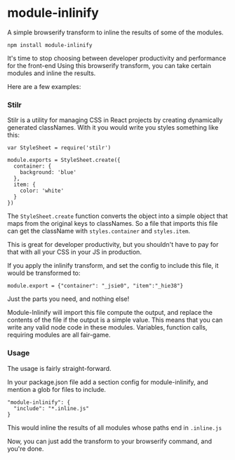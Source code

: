 # module-inlinify
A simple browserify transform to inline the results of some of the modules.

```
npm install module-inlinify
```

It's time to stop choosing between developer productivity and performance for the front-end
Using this browserify transform, you can take certain modules and inline the results.

Here are a few examples:

### Stilr

Stilr is a utility for managing CSS in React projects by creating dynamically generated classNames.
With it you would write you styles something like this:

```
var StyleSheet = require('stilr')

module.exports = StyleSheet.create({
  container: {
    background: 'blue'
  },
  item: {
    color: 'white'
  }
})
```

The `StyleSheet.create` function converts the object into a simple object that maps from the original keys to classNames. So a file that imports this file can get the className with `styles.container` and `styles.item`.

This is great for developer productivity, but you shouldn't have to pay for that with all your CSS in your JS in production.

If you apply the inlinify transform, and set the config to include this file, it would be transformed to:

```
module.export = {"container": "_jsie0", "item":"_hie38"}
```

Just the parts you need, and nothing else!

Module-Inlinify will import this file compute the output, and replace the contents of the file if the output is a simple value. This means that you can write any valid node code in these modules. Variables, function calls, requiring modules are all fair-game.

### Usage 

The usage is fairly straight-forward.

In your package.json file add a section config for module-inlinify, and mention a glob for files to include.

```
"module-inlinify": {
  "include": "*.inline.js"
}
```
This would inline the results of all modules whose paths end in `.inline.js`

Now, you can just add the transform to your browserify command, and you're done.
